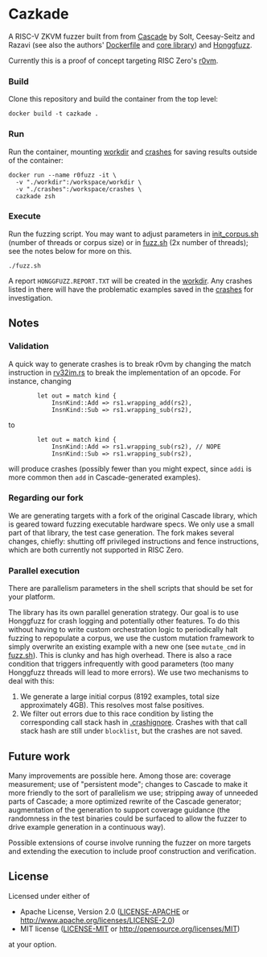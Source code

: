 # Cazkade
A RISC-V ZKVM fuzzer built from from [Cascade](https://comsec.ethz.ch/research/hardware-design-security/cascade-cpu-fuzzing-via-intricate-program-generation/) by Solt, Ceesay-Seitz and Razavi (see also the authors' [Dockerfile](https://github.com/comsec-group/cascade-artifacts) and [core library](https://github.com/cascade-artifacts-designs/cascade-meta)) and [Honggfuzz](https://github.com/google/honggfuzz).

Currently this is a proof of concept targeting RISC Zero's [r0vm](https://github.com/risc0/risc0/tree/main/risc0/r0vm).

### Build
Clone this repository and build the container from the top level:
```
docker build -t cazkade .
```

### Run
Run the container, mounting [workdir](./workdir/) and [crashes](./crashes/) for saving results outside of the container:
```
docker run --name r0fuzz -it \
  -v "./workdir":/workspace/workdir \
  -v "./crashes":/workspace/crashes \
  cazkade zsh
```

### Execute
Run the fuzzing script. You may want to adjust parameters in [init_corpus.sh](./init_corpus.sh) (number of threads or corpus size) or in [fuzz.sh](./fuzz.sh) (2x number of threads); see the notes below for more on this.
```
./fuzz.sh
```

A report `HONGGFUZZ.REPORT.TXT` will be created in the [workdir](./workdir/). Any crashes listed in there will have the problematic examples saved in the [crashes](./crashes/) for investigation.

## Notes
### Validation
A quick way to generate crashes is to break r0vm by changing the match instruction in [rv32im.rs](https://github.com/risc0/risc0/blob/bef7bf580eb13d5467074b5f6075a986734d3fe5/risc0/circuit/rv32im/src/execute/rv32im.rs#L350) to break the implementation of an opcode. For instance, changing
```
        let out = match kind {
            InsnKind::Add => rs1.wrapping_add(rs2),
            InsnKind::Sub => rs1.wrapping_sub(rs2),
```
to
```
        let out = match kind {
            InsnKind::Add => rs1.wrapping_sub(rs2), // NOPE
            InsnKind::Sub => rs1.wrapping_sub(rs2),
```
will produce crashes (possibly fewer than you might expect, since `addi` is more common then `add` in Cascade-generated examples).

### Regarding our fork
We are generating targets with a fork of the original Cascade library, which is geared toward fuzzing executable hardware specs. We only use a small part of that library, the test case generation. The fork makes several changes, chiefly: shutting off privileged instructions and fence instructions, which are both currently not supported in RISC Zero.

### Parallel execution
There are parallelism parameters in the shell scripts that should be set for your platform.

The library has its own parallel generation strategy. Our goal is to use Honggfuzz for crash logging and potentially other features. To do this without having to write custom orchestration logic to periodically halt fuzzing to repopulate a corpus, we use the custom mutation framework to simply overwrite an existing example with a new one (see `mutate_cmd` in [fuzz.sh](./fuzz.sh)). This is clunky and has high overhead. There is also a race condition that triggers infrequently with good parameters (too many Honggfuzz threads will lead to more errors). We use two mechanisms to deal with this: 
1) We generate a large initial corpus (8192 examples, total size approximately 4GB). This resolves most false positives. 
2) We filter out errors due to this race condition by listing the corresponding call stack hash in [.crashignore](./.crashignore). Crashes with that call stack hash are still under `blocklist`, but the crashes are not saved.

## Future work
Many improvements are possible here. Among those are: coverage measurement; use of "persistent mode"; changes to Cascade to make it more friendly to the sort of parallelism we use; stripping away of unneeded parts of Cascade; a more optimized rewrite of the Cascade generator; augmentation of the generation to support coverage guidance (the randomness in the test binaries could be surfaced to allow the fuzzer to drive example generation in a continuous way).

Possible extensions of course involve running the fuzzer on more targets and extending the execution to include proof construction and verification.

## License

Licensed under either of

* Apache License, Version 2.0 ([LICENSE-APACHE](LICENSE-APACHE) or http://www.apache.org/licenses/LICENSE-2.0)
* MIT license ([LICENSE-MIT](LICENSE-MIT) or http://opensource.org/licenses/MIT)

at your option.
